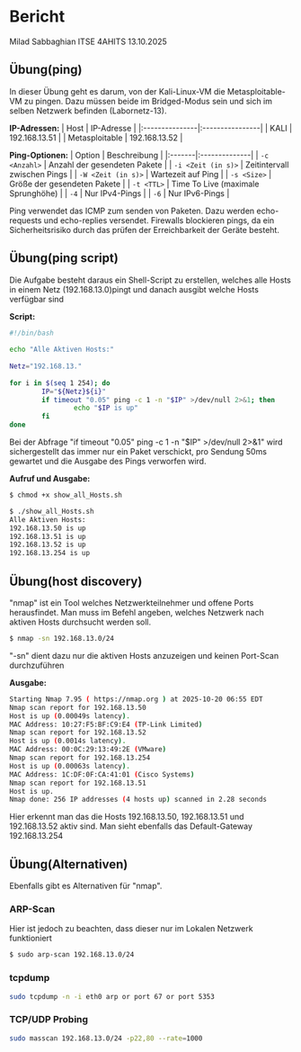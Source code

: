 # Bericht
Milad Sabbaghian ITSE 4AHITS 13.10.2025

## Übung(ping)
In dieser Übung geht es darum, von der Kali-Linux-VM die Metasploitable-VM zu pingen. 
Dazu müssen beide im Bridged-Modus sein und sich im selben Netzwerk befinden (Labornetz-13).

**IP-Adressen:**
| Host           | IP-Adresse      |
|:---------------|:----------------|
| KALI           | 192.168.13.51   |
| Metasploitable | 192.168.13.52   |

**Ping-Optionen:**
| Option | Beschreibung |
|:-------|:--------------|
| `-c <Anzahl>` | Anzahl der gesendeten Pakete |
| `-i <Zeit (in s)>` | Zeitintervall zwischen Pings |
| `-W <Zeit (in s)>` | Wartezeit auf Ping |
| `-s <Size>` | Größe der gesendeten Pakete |
| `-t <TTL>` | Time To Live (maximale Sprunghöhe) |
| `-4` | Nur IPv4-Pings |
| `-6` | Nur IPv6-Pings |

Ping verwendet das ICMP zum senden von Paketen. 
Dazu werden echo-requests und echo-replies versendet. 
Firewalls blockieren pings, da ein Sicherheitsrisiko durch das prüfen der Erreichbarkeit der Geräte besteht.

## Übung(ping script)
Die Aufgabe besteht daraus ein Shell-Script zu erstellen, welches alle Hosts in einem Netz (192.168.13.0)pingt und danach ausgibt welche Hosts verfügbar sind

**Script:**
```sh
#!/bin/bash
 
echo "Alle Aktiven Hosts:"
 
Netz="192.168.13."
 
for i in $(seq 1 254); do
        IP="${Netz}${i}"
        if timeout "0.05" ping -c 1 -n "$IP" >/dev/null 2>&1; then
                echo "$IP is up"
        fi
done
```

Bei der Abfrage "if timeout "0.05" ping -c 1 -n "$IP" >/dev/null 2>&1" wird sichergestellt das immer 
nur ein Paket verschickt, pro Sendung 50ms gewartet und die Ausgabe des Pings verworfen wird. 

**Aufruf und Ausgabe:**
```sh
$ chmod +x show_all_Hosts.sh

$ ./show_all_Hosts.sh    
Alle Aktiven Hosts:
192.168.13.50 is up
192.168.13.51 is up
192.168.13.52 is up
192.168.13.254 is up
```

## Übung(host discovery)
"nmap" ist ein Tool welches Netzwerkteilnehmer und offene Ports herausfindet. 
Man muss im Befehl angeben, welches Netzwerk nach aktiven Hosts durchsucht werden soll.
```sh
$ nmap -sn 192.168.13.0/24
```
"-sn" dient dazu nur die aktiven Hosts anzuzeigen und keinen Port-Scan durchzuführen

**Ausgabe:**
```sh
Starting Nmap 7.95 ( https://nmap.org ) at 2025-10-20 06:55 EDT
Nmap scan report for 192.168.13.50
Host is up (0.00049s latency).
MAC Address: 10:27:F5:BF:C9:E4 (TP-Link Limited)
Nmap scan report for 192.168.13.52
Host is up (0.0014s latency).
MAC Address: 00:0C:29:13:49:2E (VMware)
Nmap scan report for 192.168.13.254
Host is up (0.00063s latency).
MAC Address: 1C:DF:0F:CA:41:01 (Cisco Systems)
Nmap scan report for 192.168.13.51
Host is up.
Nmap done: 256 IP addresses (4 hosts up) scanned in 2.28 seconds
```
Hier erkennt man das die Hosts 192.168.13.50, 192.168.13.51 und 192.168.13.52 aktiv sind.
Man sieht ebenfalls das Default-Gateway 192.168.13.254

## Übung(Alternativen)
Ebenfalls gibt es Alternativen für "nmap".

### ARP-Scan
Hier ist jedoch zu beachten, dass dieser nur im Lokalen Netzwerk funktioniert
```sh
$ sudo arp-scan 192.168.13.0/24
```

### tcpdump
```sh
sudo tcpdump -n -i eth0 arp or port 67 or port 5353
```

### TCP/UDP Probing
```sh
sudo masscan 192.168.13.0/24 -p22,80 --rate=1000
```


